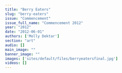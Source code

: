 ```yaml
---
title: "Berry Eaters"
slug: "berry-eaters"
issue: "Commencement"
issue_full_name: "Commencement 2012"
year: "2012"
date: "2012-06-01"
authors: ['Molly Dektar']
section: "art"
audio: []
main_image: ""
banner_image: ""
images: ['sites/default/files/berryeatersfinal.jpg']
videos: []
---
```

